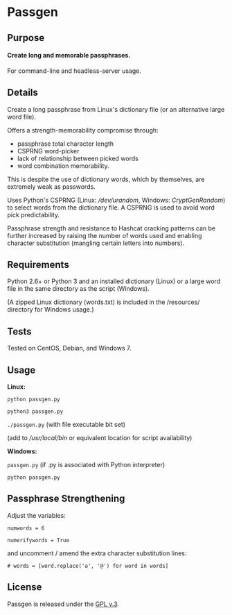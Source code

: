 
# Passgen


## Purpose

#### Create long and memorable passphrases.

For command-line and headless-server usage.


## Details

Create a long passphrase from Linux's dictionary file (or an alternative large word file).

Offers a strength-memorability compromise through:

- passphrase total character length
- CSPRNG word-picker
- lack of relationship between picked words
- word combination memorability.

This is despite the use of dictionary words, which by themselves, are extremely weak as passwords.

Uses Python's CSPRNG (Linux: */dev/urandom*, Windows: *CryptGenRandom*) to select words from the dictionary file. A CSPRNG is used to avoid word pick predictability.

Passphrase strength and resistance to Hashcat cracking patterns can be further increased by raising the number of words used and enabling character substitution (mangling certain letters into numbers).


## Requirements

Python 2.6+ or Python 3 and an installed dictionary (Linux) or a large word file in the same directory as the script (Windows).

(A zipped Linux dictionary (words.txt) is included in the /resources/ directory for Windows usage.)


## Tests

Tested on CentOS, Debian, and Windows 7.


## Usage

**Linux:**

`python passgen.py`

`python3 passgen.py`

`./passgen.py` (with file executable bit set)

(add to */usr/local/bin* or equivalent location for script availability)


**Windows:**

`passgen.py` (if .py is associated with Python interpreter)

`python passgen.py`


## Passphrase Strengthening

Adjust the variables:

`numwords = 6`

`numerifywords = True`

and uncomment / amend the extra character substitution lines:

`# words = [word.replace('a', '@') for word in words]`


## License

Passgen is released under the [GPL v.3](https://www.gnu.org/licenses/gpl-3.0.html).
